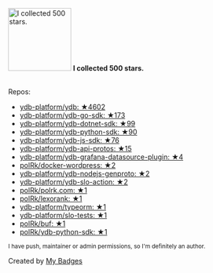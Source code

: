 <img src="https://my-badges.github.io/my-badges/stars-500.png" alt="I collected 500 stars." title="I collected 500 stars." width="128">
<strong>I collected 500 stars.</strong>
<br><br>

Repos:

* <a href="https://github.com/ydb-platform/ydb">ydb-platform/ydb: ★4602</a>
* <a href="https://github.com/ydb-platform/ydb-go-sdk">ydb-platform/ydb-go-sdk: ★173</a>
* <a href="https://github.com/ydb-platform/ydb-dotnet-sdk">ydb-platform/ydb-dotnet-sdk: ★99</a>
* <a href="https://github.com/ydb-platform/ydb-python-sdk">ydb-platform/ydb-python-sdk: ★90</a>
* <a href="https://github.com/ydb-platform/ydb-js-sdk">ydb-platform/ydb-js-sdk: ★76</a>
* <a href="https://github.com/ydb-platform/ydb-api-protos">ydb-platform/ydb-api-protos: ★15</a>
* <a href="https://github.com/ydb-platform/ydb-grafana-datasource-plugin">ydb-platform/ydb-grafana-datasource-plugin: ★4</a>
* <a href="https://github.com/polRk/docker-wordpress">polRk/docker-wordpress: ★2</a>
* <a href="https://github.com/ydb-platform/ydb-nodejs-genproto">ydb-platform/ydb-nodejs-genproto: ★2</a>
* <a href="https://github.com/ydb-platform/ydb-slo-action">ydb-platform/ydb-slo-action: ★2</a>
* <a href="https://github.com/polRk/polrk.com">polRk/polrk.com: ★1</a>
* <a href="https://github.com/polRk/lexorank">polRk/lexorank: ★1</a>
* <a href="https://github.com/ydb-platform/typeorm">ydb-platform/typeorm: ★1</a>
* <a href="https://github.com/ydb-platform/slo-tests">ydb-platform/slo-tests: ★1</a>
* <a href="https://github.com/polRk/buf">polRk/buf: ★1</a>
* <a href="https://github.com/polRk/ydb-python-sdk">polRk/ydb-python-sdk: ★1</a>

<sup>I have push, maintainer or admin permissions, so I'm definitely an author.<sup>



Created by <a href="https://github.com/my-badges/my-badges">My Badges</a>